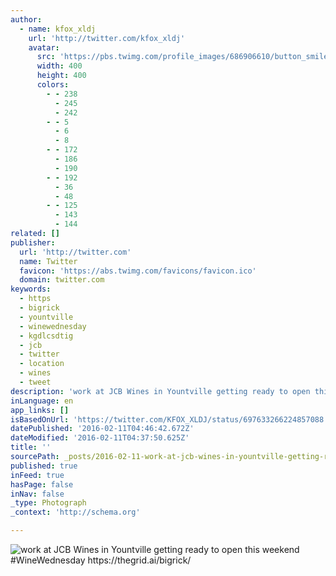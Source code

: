 ```yaml
---
author:
  - name: kfox_xldj
    url: 'http://twitter.com/kfox_xldj'
    avatar:
      src: 'https://pbs.twimg.com/profile_images/686906610/button_smiley_400x400.gif'
      width: 400
      height: 400
      colors:
        - - 238
          - 245
          - 242
        - - 5
          - 6
          - 8
        - - 172
          - 186
          - 190
        - - 192
          - 36
          - 48
        - - 125
          - 143
          - 144
related: []
publisher:
  url: 'http://twitter.com'
  name: Twitter
  favicon: 'https://abs.twimg.com/favicons/favicon.ico'
  domain: twitter.com
keywords:
  - https
  - bigrick
  - yountville
  - winewednesday
  - kgdlcsdtig
  - jcb
  - twitter
  - location
  - wines
  - tweet
description: 'work at JCB Wines in Yountville getting ready to open this weekend #WineWednesday https://thegrid.ai/bigrick/'
inLanguage: en
app_links: []
isBasedOnUrl: 'https://twitter.com/KFOX_XLDJ/status/697633266224857088'
datePublished: '2016-02-11T04:46:42.672Z'
dateModified: '2016-02-11T04:37:50.625Z'
title: ''
sourcePath: _posts/2016-02-11-work-at-jcb-wines-in-yountville-getting-ready-to-open-this-w.md
published: true
inFeed: true
hasPage: false
inNav: false
_type: Photograph
_context: 'http://schema.org'

---
```

![work at JCB Wines in Yountville getting ready to open this weekend &num;WineWednesday https&colon;&sol;&sol;thegrid&period;ai&sol;bigrick&sol;](https://pbs.twimg.com/media/Ca59wj8UMAEmCDE.jpg:large)